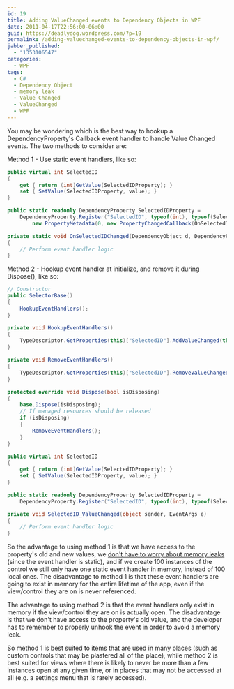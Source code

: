 ```yaml
---
id: 19
title: Adding ValueChanged events to Dependency Objects in WPF
date: 2011-04-17T22:56:00-06:00
guid: https://deadlydog.wordpress.com/?p=19
permalink: /adding-valuechanged-events-to-dependency-objects-in-wpf/
jabber_published:
  - "1353106547"
categories:
  - WPF
tags:
  - C#
  - Dependency Object
  - memory leak
  - Value Changed
  - ValueChanged
  - WPF
---
```


You may be wondering which is the best way to hookup a DependencyProperty's Callback event handler to handle Value Changed events. The two methods to consider are:

Method 1 - Use static event handlers, like so:

```csharp
public virtual int SelectedID
{
    get { return (int)GetValue(SelectedIDProperty); }
    set { SetValue(SelectedIDProperty, value); }
}

public static readonly DependencyProperty SelectedIDProperty =
    DependencyProperty.Register("SelectedID", typeof(int), typeof(SelectorBase),
        new PropertyMetadata(0, new PropertyChangedCallback(OnSelectedIDChanged)));

private static void OnSelectedIDChanged(DependencyObject d, DependencyPropertyChangedEventArgs e)
{
    // Perform event handler logic
}
```

Method 2 - Hookup event handler at initialize, and remove it during Dispose(), like so:

```csharp
// Constructor
public SelectorBase()
{
    HookupEventHandlers();
}

private void HookupEventHandlers()
{
    TypeDescriptor.GetProperties(this)["SelectedID"].AddValueChanged(this, SelectedID_ValueChanged);
}

private void RemoveEventHandlers()
{
    TypeDescriptor.GetProperties(this)["SelectedID"].RemoveValueChanged(this, SelectedID_ValueChanged);
}

protected override void Dispose(bool isDisposing)
{
    base.Dispose(isDisposing);
    // If managed resources should be released
    if (isDisposing)
    {
        RemoveEventHandlers();
    }
}

public virtual int SelectedID
{
    get { return (int)GetValue(SelectedIDProperty); }
    set { SetValue(SelectedIDProperty, value); }
}

public static readonly DependencyProperty SelectedIDProperty =
    DependencyProperty.Register("SelectedID", typeof(int), typeof(SelectorBase), new PropertyMetadata(0));

private void SelectedID_ValueChanged(object sender, EventArgs e)
{
    // Perform event handler logic
}
```

So the advantage to using method 1 is that we have access to the property's old and new values, we [don't have to worry about memory leaks](http://social.msdn.microsoft.com/Forums/en-US/wpf/thread/6f18c879-6ea4-4473-b316-30c4fd5f43b5) (since the event handler is static), and if we create 100 instances of the control we still only have one static event handler in memory, instead of 100 local ones. The disadvantage to method 1 is that these event handlers are going to exist in memory for the entire lifetime of the app, even if the view/control they are on is never referenced.

The advantage to using method 2 is that the event handlers only exist in memory if the view/control they are on is actually open. The disadvantage is that we don't have access to the property's old value, and the developer has to remember to properly unhook the event in order to avoid a memory leak.

So method 1 is best suited to items that are used in many places (such as custom controls that may be plastered all of the place), while method 2 is best suited for views where there is likely to never be more than a few instances open at any given time, or in places that may not be accessed at all (e.g. a settings menu that is rarely accessed).
